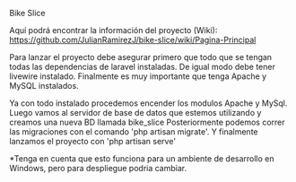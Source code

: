 Bike Slice

Aquí podrá encontrar la información del proyecto (Wiki):
    https://github.com/JulianRamirezJ/bike-slice/wiki/Pagina-Principal

Para lanzar el proyecto debe asegurar primero que todo que se tengan todas las dependencias de laravel instaladas.
De igual modo debe tener livewire instalado.
Finalmente es muy importante que tenga Apache y MySQL instalados.

Ya con todo instalado procedemos encender los modulos Apache y MySql.
Luego vamos al servidor de base de datos que estemos utilizando y creamos una nueva BD llamada bike_slice
Posteriormente podemos correr las migraciones con el comando 'php artisan migrate'.
Y finalmente lanzamos el proyecto con 'php artisan serve'

*Tenga en cuenta que esto funciona para un ambiente de desarrollo en Windows, pero
 para despliegue podria cambiar.


